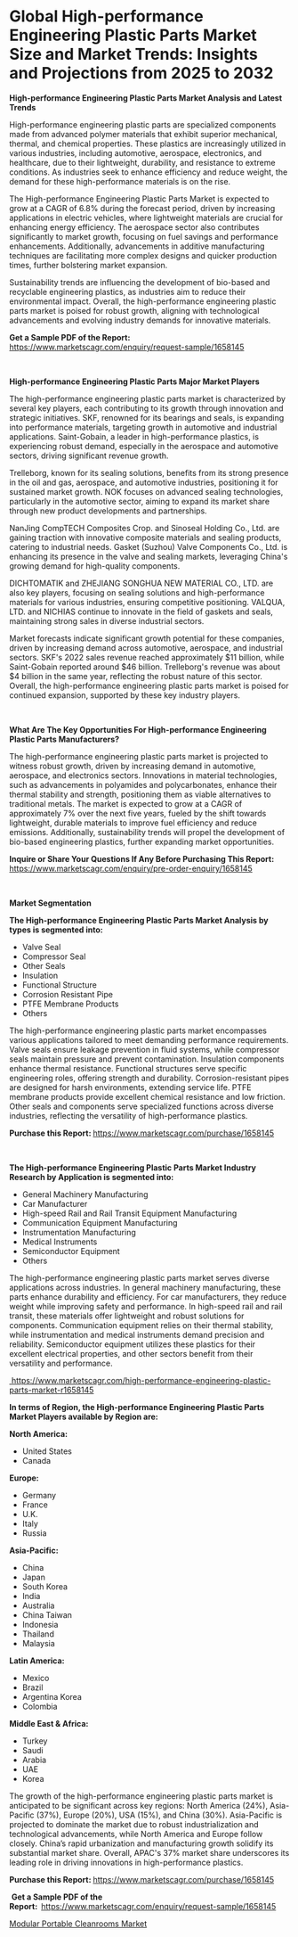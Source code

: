 <p><h1>Global High-performance Engineering Plastic Parts Market Size and Market Trends: Insights and Projections from 2025 to 2032</h1></p><p><strong>High-performance Engineering Plastic Parts Market Analysis and Latest Trends</strong></p>
<p><p>High-performance engineering plastic parts are specialized components made from advanced polymer materials that exhibit superior mechanical, thermal, and chemical properties. These plastics are increasingly utilized in various industries, including automotive, aerospace, electronics, and healthcare, due to their lightweight, durability, and resistance to extreme conditions. As industries seek to enhance efficiency and reduce weight, the demand for these high-performance materials is on the rise.</p><p>The High-performance Engineering Plastic Parts Market is expected to grow at a CAGR of 6.8% during the forecast period, driven by increasing applications in electric vehicles, where lightweight materials are crucial for enhancing energy efficiency. The aerospace sector also contributes significantly to market growth, focusing on fuel savings and performance enhancements. Additionally, advancements in additive manufacturing techniques are facilitating more complex designs and quicker production times, further bolstering market expansion.</p><p>Sustainability trends are influencing the development of bio-based and recyclable engineering plastics, as industries aim to reduce their environmental impact. Overall, the high-performance engineering plastic parts market is poised for robust growth, aligning with technological advancements and evolving industry demands for innovative materials.</p></p>
<p><strong>Get a Sample PDF of the Report:&nbsp;</strong> <a href="https://www.marketscagr.com/enquiry/request-sample/1658145?utm_campaign=3122&utm_medium=2&utm_source=Github&utm_content=ia&utm_term=23032025&utm_id=high-performance-engineering-plastic-parts">https://www.marketscagr.com/enquiry/request-sample/1658145</a></p>
<p>&nbsp;</p>
<p><strong>High-performance Engineering Plastic Parts Major Market Players</strong></p>
<p><p>The high-performance engineering plastic parts market is characterized by several key players, each contributing to its growth through innovation and strategic initiatives. SKF, renowned for its bearings and seals, is expanding into performance materials, targeting growth in automotive and industrial applications. Saint-Gobain, a leader in high-performance plastics, is experiencing robust demand, especially in the aerospace and automotive sectors, driving significant revenue growth.</p><p>Trelleborg, known for its sealing solutions, benefits from its strong presence in the oil and gas, aerospace, and automotive industries, positioning it for sustained market growth. NOK focuses on advanced sealing technologies, particularly in the automotive sector, aiming to expand its market share through new product developments and partnerships.</p><p>NanJing CompTECH Composites Crop. and Sinoseal Holding Co., Ltd. are gaining traction with innovative composite materials and sealing products, catering to industrial needs. Gasket (Suzhou) Valve Components Co., Ltd. is enhancing its presence in the valve and sealing markets, leveraging China's growing demand for high-quality components.</p><p>DICHTOMATIK and ZHEJIANG SONGHUA NEW MATERIAL CO., LTD. are also key players, focusing on sealing solutions and high-performance materials for various industries, ensuring competitive positioning. VALQUA, LTD. and NICHIAS continue to innovate in the field of gaskets and seals, maintaining strong sales in diverse industrial sectors.</p><p>Market forecasts indicate significant growth potential for these companies, driven by increasing demand across automotive, aerospace, and industrial sectors. SKF's 2022 sales revenue reached approximately $11 billion, while Saint-Gobain reported around $46 billion. Trelleborg's revenue was about $4 billion in the same year, reflecting the robust nature of this sector. Overall, the high-performance engineering plastic parts market is poised for continued expansion, supported by these key industry players.</p></p>
<p>&nbsp;</p>
<p><strong>What Are The Key Opportunities For High-performance Engineering Plastic Parts Manufacturers?</strong></p>
<p><p>The high-performance engineering plastic parts market is projected to witness robust growth, driven by increasing demand in automotive, aerospace, and electronics sectors. Innovations in material technologies, such as advancements in polyamides and polycarbonates, enhance their thermal stability and strength, positioning them as viable alternatives to traditional metals. The market is expected to grow at a CAGR of approximately 7% over the next five years, fueled by the shift towards lightweight, durable materials to improve fuel efficiency and reduce emissions. Additionally, sustainability trends will propel the development of bio-based engineering plastics, further expanding market opportunities.</p></p>
<p><strong>Inquire or Share Your Questions If Any Before Purchasing This Report:</strong> <a href="https://www.marketscagr.com/enquiry/pre-order-enquiry/1658145?utm_campaign=3122&utm_medium=2&utm_source=Github&utm_content=ia&utm_term=23032025&utm_id=high-performance-engineering-plastic-parts">https://www.marketscagr.com/enquiry/pre-order-enquiry/1658145</a></p>
<p>&nbsp;</p>
<p><strong>Market Segmentation</strong></p>
<p><strong>The High-performance Engineering Plastic Parts Market Analysis by types is segmented into:</strong></p>
<p><ul><li>Valve Seal</li><li>Compressor Seal</li><li>Other Seals</li><li>Insulation</li><li>Functional Structure</li><li>Corrosion Resistant Pipe</li><li>PTFE Membrane Products</li><li>Others</li></ul></p>
<p><p>The high-performance engineering plastic parts market encompasses various applications tailored to meet demanding performance requirements. Valve seals ensure leakage prevention in fluid systems, while compressor seals maintain pressure and prevent contamination. Insulation components enhance thermal resistance. Functional structures serve specific engineering roles, offering strength and durability. Corrosion-resistant pipes are designed for harsh environments, extending service life. PTFE membrane products provide excellent chemical resistance and low friction. Other seals and components serve specialized functions across diverse industries, reflecting the versatility of high-performance plastics.</p></p>
<p><strong>Purchase this Report:&nbsp;</strong><a href="https://www.marketscagr.com/purchase/1658145?utm_campaign=3122&utm_medium=2&utm_source=Github&utm_content=ia&utm_term=23032025&utm_id=high-performance-engineering-plastic-parts">https://www.marketscagr.com/purchase/1658145</a></p>
<p>&nbsp;</p>
<p><strong>The High-performance Engineering Plastic Parts Market Industry Research by Application is segmented into:</strong></p>
<p><ul><li>General Machinery Manufacturing</li><li>Car Manufacturer</li><li>High-speed Rail and Rail Transit Equipment Manufacturing</li><li>Communication Equipment Manufacturing</li><li>Instrumentation Manufacturing</li><li>Medical Instruments</li><li>Semiconductor Equipment</li><li>Others</li></ul></p>
<p><p>The high-performance engineering plastic parts market serves diverse applications across industries. In general machinery manufacturing, these parts enhance durability and efficiency. For car manufacturers, they reduce weight while improving safety and performance. In high-speed rail and rail transit, these materials offer lightweight and robust solutions for components. Communication equipment relies on their thermal stability, while instrumentation and medical instruments demand precision and reliability. Semiconductor equipment utilizes these plastics for their excellent electrical properties, and other sectors benefit from their versatility and performance.</p></p>
<p><a href="https://www.marketscagr.com/high-performance-engineering-plastic-parts-market-r1658145?utm_campaign=3122&utm_medium=2&utm_source=Github&utm_content=ia&utm_term=23032025&utm_id=high-performance-engineering-plastic-parts">&nbsp;https://www.marketscagr.com/high-performance-engineering-plastic-parts-market-r1658145</a></p>
<p><strong>In terms of Region, the High-performance Engineering Plastic Parts Market Players available by Region are:</strong></p>
<p>
    <p> <strong> North America: </strong>
        <ul>
            <li>United States</li>
            <li>Canada</li>
        </ul>
        </p> 
    <p> <strong> Europe: </strong>
        <ul>
            <li>Germany</li>
            <li>France</li>
            <li>U.K.</li>
            <li>Italy</li>
            <li>Russia</li>
        </ul>
        </p> 
    <p> <strong> Asia-Pacific: </strong>
        <ul>
            <li>China</li>
            <li>Japan</li>
            <li>South Korea</li>
            <li>India</li>
            <li>Australia</li>
            <li>China Taiwan</li>
            <li>Indonesia</li>
            <li>Thailand</li>
            <li>Malaysia</li>
        </ul>
        </p> 
    <p> <strong> Latin America: </strong>
        <ul>
            <li>Mexico</li>
            <li>Brazil</li>
            <li>Argentina Korea</li>
            <li>Colombia</li>
        </ul>
        </p> 
    <p> <strong> Middle East & Africa: </strong>
        <ul>
            <li>Turkey</li>
            <li>Saudi</li>
            <li>Arabia</li>
            <li>UAE</li>
            <li>Korea</li>
        </ul>
    </p>
    </p>
<p><p>The growth of the high-performance engineering plastic parts market is anticipated to be significant across key regions: North America (24%), Asia-Pacific (37%), Europe (20%), USA (15%), and China (30%). Asia-Pacific is projected to dominate the market due to robust industrialization and technological advancements, while North America and Europe follow closely. China’s rapid urbanization and manufacturing growth solidify its substantial market share. Overall, APAC's 37% market share underscores its leading role in driving innovations in high-performance plastics.</p></p>
<p><strong>Purchase this Report: </strong><a href="https://www.marketscagr.com/purchase/1658145?utm_campaign=3122&utm_medium=2&utm_source=Github&utm_content=ia&utm_term=23032025&utm_id=high-performance-engineering-plastic-parts">https://www.marketscagr.com/purchase/1658145</a></p>
<p>&nbsp;<strong>Get a Sample PDF of the Report:&nbsp;&nbsp;</strong><a href="https://www.marketscagr.com/enquiry/request-sample/1658145?utm_campaign=3122&utm_medium=2&utm_source=Github&utm_content=ia&utm_term=23032025&utm_id=high-performance-engineering-plastic-parts">https://www.marketscagr.com/enquiry/request-sample/1658145</a></p>
<p><strong></strong></p>
<p><p><a href="https://github.com/saeiddaemo/Market-Research-Report-List-1/blob/main/modular-portable-cleanrooms-market.md?utm_campaign=3122&utm_medium=2&utm_source=Github&utm_content=ia&utm_term=23032025&utm_id=high-performance-engineering-plastic-parts">Modular Portable Cleanrooms Market</a></p></p>